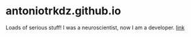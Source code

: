 # antoniotrkdz.github.io
Loads of serious stuff!
I was a neuroscientist, now I am a developer.
[link](https://antoniotrkdz.github.io/)

